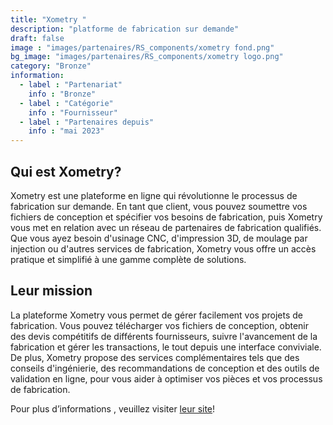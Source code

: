 ```yaml
---
title: "Xometry "
description: "platforme de fabrication sur demande"
draft: false
image : "images/partenaires/RS_components/xometry fond.png"
bg_image: "images/partenaires/RS_components/xometry logo.png"
category: "Bronze"
information:
  - label : "Partenariat"
    info : "Bronze"
  - label : "Catégorie"
    info : "Fournisseur"
  - label : "Partenaires depuis"
    info : "mai 2023"
---
```


## Qui est Xometry? 
  
Xometry est une plateforme en ligne qui révolutionne le processus de fabrication sur demande. En tant que client, vous pouvez soumettre vos fichiers de conception et spécifier vos besoins de fabrication, puis Xometry vous met en relation avec un réseau de partenaires de fabrication qualifiés. Que vous ayez besoin d'usinage CNC, d'impression 3D, de moulage par injection ou d'autres services de fabrication, Xometry vous offre un accès pratique et simplifié à une gamme complète de solutions. 

## Leur mission 

La plateforme Xometry vous permet de gérer facilement vos projets de fabrication. Vous pouvez télécharger vos fichiers de conception, obtenir des devis compétitifs de différents fournisseurs, suivre l'avancement de la fabrication et gérer les transactions, le tout depuis une interface conviviale. De plus, Xometry propose des services complémentaires tels que des conseils d'ingénierie, des recommandations de conception et des outils de validation en ligne, pour vous aider à optimiser vos pièces et vos processus de fabrication. 
 
Pour plus d’informations , veuillez visiter [leur site](https://xometry.eu/en/)! 